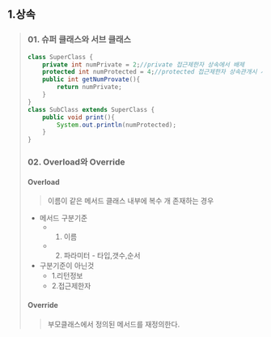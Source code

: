 
## 1.상속
> ### 01. 슈퍼 클래스와 서브 클래스
>```java
>class SuperClass {
>	  private int numPrivate = 2;//private 접근제한자 상속에서 배제
>	  protected int numProtected = 4;//protected 접근제한자 상속관개시 사용가능
>	  public int getNumProvate(){
>		  return numPrivate;
>	  }
>}
>class SubClass extends SuperClass {
>	  public void print(){
>		  System.out.println(numProtected);
>	  }
>}
>```
> ### 02. Overload와 Override
> #### Overload
> > 이름이 같은 메서드 클래스 내부에 복수 개 존재하는 경우
> > 
> * 메서드 구분기준
>     * 1. 이름
> 	  * 2. 파라미터 - 타입,갯수,순서
> * 구분기준이 아닌것
>	  * 1.리턴정보
>	  * 2.접근제한자
> #### Override
> > 부모클래스에서 정의된 메서드를 재정의한다.
